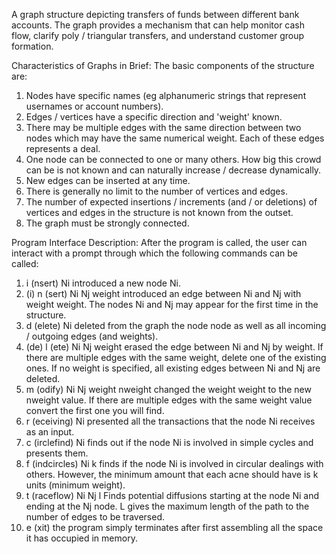 ﻿A graph structure depicting transfers of funds between different bank accounts. 
The graph provides a mechanism that can help monitor cash flow, clarify poly / triangular transfers, and understand customer group formation.

Characteristics of Graphs in Brief: The basic components of the structure are:
1. Nodes have specific names (eg alphanumeric strings that represent usernames or account numbers).
2. Edges / vertices have a specific direction and 'weight' known.
3. There may be multiple edges with the same direction between two nodes which may have the same numerical weight. Each of these edges represents a deal.
4. One node can be connected to one or many others. How big this crowd can be is not known and can naturally increase / decrease dynamically.
5. New edges can be inserted at any time.
6. There is generally no limit to the number of vertices and edges.
7. The number of expected insertions / increments (and / or deletions) of vertices and edges in the structure is not known from the outset.
8. The graph must be strongly connected.


Program Interface Description: After the program is called, the user can interact with a prompt through which the following commands can be called:
1. i (nsert) Ni introduced a new node Ni. 
2. (i) n (sert) Ni Nj weight introduced an edge between Ni and Nj with weight weight. The nodes Ni and Nj may appear for the first time in the structure. 
3. d (elete) Ni deleted from the graph the node node as well as all incoming / outgoing edges (and weights).
4. (de) l (ete) Ni Nj weight erased the edge between Ni and Nj by weight. If there are multiple edges with the same weight, delete one of the existing ones. If no weight is specified, all existing edges between Ni and Nj are deleted.
5. m (odify) Ni Nj weight nweight changed the weight weight to the new nweight value. If there are multiple edges with the same weight value convert the first one you will find. 
6. r (eceiving) Ni presented all the transactions that the node Ni receives as an input. 
7. c (irclefind) Ni finds out if the node Ni is involved in simple cycles and presents them. 
8. f (indcircles) Ni k finds if the node Ni is involved in circular dealings with others. However, the minimum amount that each acne should have is k units (minimum weight).
9. t (raceflow) Ni Nj l Finds potential diffusions starting at the node Ni and ending at the Nj node. L gives the maximum length of the path to the number of edges to be traversed. 
10. e (xit) the program simply terminates after first assembling all the space it has occupied in memory.